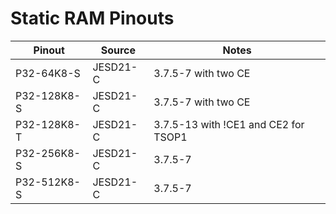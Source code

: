 # Static RAM Pinouts

| Pinout      | Source   | Notes                                            |
| ----------- | -------- | ------------------------------------------------ |
| P32-64K8-S  | JESD21-C | 3.7.5-7 with two CE                              |
| P32-128K8-S | JESD21-C | 3.7.5-7 with two CE                              |
| P32-128K8-T | JESD21-C | 3.7.5-13 with !CE1 and CE2 for TSOP1             |
| P32-256K8-S | JESD21-C | 3.7.5-7                                          |
| P32-512K8-S | JESD21-C | 3.7.5-7                                          |

